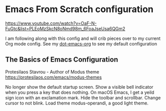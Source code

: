 # Emacs From Scratch configuration
https://www.youtube.com/watch?v=OaF-N-FuGtc&list=PLEoMzSkcN8oNmd98m_6FoaJseUsa6QGm2

I am following along with this config and will crib pieces over to my current Org mode config. See my [dot-emacs-org](https://github.com/mrxcitement/dot-emacs-org) to see my default configuration

## The Basics of Emacs Configuration

Protesilaos Stavrou - Author of Modus theme
https://protesilaos.com/emacs/modus-themes

No longer show the default startup screen.
Show a visible bell indicator when you press a key that does nothing.
On macOS Emacs, I get a yeild sign icon with an exclamation mark.
Hide the toolbar and scrollbar.
Change cursor to not blink.
Load theme modus-operandi, a good light theme.

